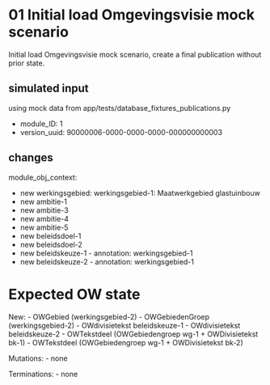 # 01 Initial load Omgevingsvisie mock scenario
Initial load Omgevingsvisie mock scenario, create a final publication without prior state.

## simulated input
using mock data from app/tests/database_fixtures_publications.py

- module_ID: 1
- version_uuid: 90000006-0000-0000-0000-000000000003

## changes

module_obj_context:
- new werkingsgebied: werkingsgebied-1: Maatwerkgebied glastuinbouw
- new ambitie-1
- new ambitie-3
- new ambitie-4
- new ambitie-5
- new beleidsdoel-1 
- new beleidsdoel-2 
- new beleidskeuze-1 - annotation: werkingsgebied-1
- new beleidskeuze-2 - annotation: werkingsgebied-1

# Expected OW state

New:
    - OWGebied (werkingsgebied-2)
    - OWGebiedenGroep (werkingsgebied-2)
    - OWdivisietekst beleidskeuze-1
    - OWdivisietekst beleidskeuze-2
    - OWTekstdeel (OWGebiedengroep wg-1 + OWDivisietekst bk-1)
    - OWTekstdeel (OWGebiedengroep wg-1 + OWDivisietekst bk-2)

Mutations:
    - none
 
Terminations:
    - none
